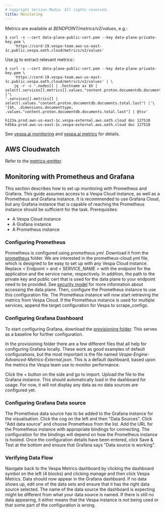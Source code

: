 ```yaml
---
# Copyright Verizon Media. All rights reserved.
title: Monitoring
---
```


Metrics are available at _$ENDPOINT/metrics/v2/values_, e.g.:
```
$ curl -s --cert data-plane-public-cert.pem --key data-plane-private-key.pem \
    'https://cord-19.vespa-team.aws-us-east-1c.public.vespa.oath.cloud/metrics/v2/values' 
```

Use [jq](https://stedolan.github.io/jq/) to extract relevant metrics::
```
$ curl -s --cert data-plane-public-cert.pem --key data-plane-private-key.pem \
    'https://cord-19.vespa-team.aws-us-east-1c.public.vespa.oath.cloud/metrics/v2/values' | \
    jq -r -c '.nodes[] | .hostname as $h | select(.services[].metrics[].values."content.proton.documentdb.documents.total.last") |'\
'.services[].metrics[] | select(.values."content.proton.documentdb.documents.total.last") |'\
'[$h, .dimensions.documenttype, .values."content.proton.documentdb.documents.total.last"] | @tsv'
  
h123a.prod.aws-us-east-1c.vespa-external.aws.oath.cloud	doc	127518
h456a.prod.aws-us-east-1c.vespa-external.aws.oath.cloud	doc	127518
```

See [vespa.ai monitoring](https://docs.vespa.ai/documentation/monitoring.html) and 
[vespa.ai metrics](https://docs.vespa.ai/documentation/reference/metrics.html) for details.



## AWS Cloudwatch
Refer to the [metrics-emitter](https://github.com/vespa-engine/metrics-emitter).



## Monitoring with Prometheus and Grafana
This section describes how to set up monitoring with Prometheus and Grafana.
This guide assumes access to a Vespa Cloud instance, as well as a Prometheus and Grafana instance.
It is recommended to use Grafana Cloud, but any Grafana instance that is capable of reaching the Prometheus
instance should be sufficient for the task. Prerequisites:
* A Vespa Cloud instance
* A Grafana instance
* A Prometheus instance


### Configuring Prometheus
Prometheus is configured using _prometheus.yml_.
Download it from the
[prometheus](https://github.com/vespa-engine/sample-apps/tree/master/album-recommendation-monitoring/prometheus)
folder.
We are interested in the prometheus-cloud.yml file,
which is designed to be easy to set up with any Vespa Cloud instance.
Replace \< Endpoint \> and \< SERVICE_NAME \> with the endpoint
for the application and the service name, respectively.
In addition, the path to the private key and public cert
that is used for the data plane to your endpoint need to be provided.
See [security model](https://cloud.vespa.ai/security-model.html)
for more information about accessing the data plane.
Then, configure the Prometheus instance to use this configuration file.
The Prometheus instance will now start retrieving the metrics from Vespa Cloud.
If the Prometheus instance is used for multiple services,
append the target configuration for Vespa to scrape_configs.


### Configuring Grafana Dashboard
To start configuring Grafana, download the
[provisioning folder](https://github.com/vespa-engine/sample-apps/tree/master/album-recommendation-monitoring/grafana/provisioning).
This serves as a baseline for further configuration.

In the provisioning folder there are a few different files that all help for configuring Grafana locally.
These work as good examples of default configurations,
but the most important is the file named _Vespa-Engine-Advanced-Metrics-External.json_.
This is a default dashboard, based upon the metrics the Vespa team use to monitor performance.

Click the + button on the side and go to import.
Upload the file to the Grafana instance.
This should automatically load in the dashboard for usage.
For now, it will not display any data as no data sources are configured yet.


### Configuring Grafana Data source
The Prometheus data source has to be added to the Grafana instance for the visualisation.
Click the cog on the left and then "Data Sources".
Click "Add data source" and choose Prometheus from the list.
Add the URL for the Prometheus instance with appropriate bindings for connecting.
The configuration for the bindings will depend on how the Prometheus instance is hosted.
Once the configuration details have been entered,
click Save & Test at the bottom and ensure that Grafana says "Data source is working".


### Verifying Data Flow
Navigate back to the Vespa Metrics dashboard by clicking the dashboard symbol on the left (4 blocks)
and clicking manage and then click Vespa Metrics.
Data should now appear in the Grafana dashboard.
If no data shows up, edit one of the data sets and ensure that it has the right data source selected.
The name of the data source the dashboard is expecting might be different from what your data source is named.
If there is still no data appearing,
it either means that the Vespa instance is not being used
or that some part of the configuration is wrong.
